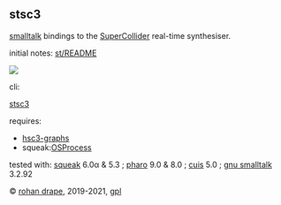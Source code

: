stsc3
-----

[smalltalk](http://archive.org/details/byte-magazine-1981-08/) bindings to the
[SuperCollider](http://audiosynth.com/) real-time synthesiser.

initial notes: [st/README](http://rohandrape.net/?t=stsc3&e=st/README)

![](http://rohandrape.net/sw/stsc3/lib/png/smalltalk-balloon.png)

cli:

[stsc3](http://rohandrape.net/?t=stsc3&e=md/stsc3.md)

requires:

- [hsc3-graphs](http://rohandrape.net/?t=hsc3-graphs)
- squeak:[OSProcess](http://wiki.squeak.org/squeak/708)

<!-- pharo:[OSSubprocess](https://github.com/pharo-contributions/OSSubprocess/) -->

tested with:
 [squeak](http://squeak.org/) 6.0α & 5.3 ;
 [pharo](http://pharo.org/) 9.0 & 8.0 ;
 [cuis](http://cuis-smalltalk.org/) 5.0 ;
 [gnu smalltalk](http://www.gnu.org/software/smalltalk/) 3.2.92

© [rohan drape](http://rohandrape.net/), 2019-2021, [gpl](http://gnu.org/copyleft/)

